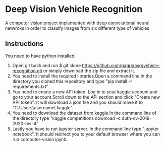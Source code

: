 # Deep Vision Vehicle Recognition

A computer vision project implemented with deep convolutional neural netwroks in order to classify images
from six different type of vehicles

## Instructions

You need to have python installed.

1. Open git bash and run $ git clone https://github.com/gagrinasg/vehicle-recognition.git or simply download the zip file and extract it.
2. You need to install the required libraries.Open a command line in the directory you cloned this repository and type "pip install -r requirements.txt"
3. You need to create a new API token. Log in to your kaggle account and go to your account.Scroll down to the API section and click "Create new API token". It will download a json file and you should move it to "C:\Users\username\\.kaggle".
4. You need to download the dataset from kaggle.In the command line of the directory type "kaggle competitions download -c duth-cv-2019-2020-hw-4"
5. Lastly you have to run jupyter server. In the command line type "jupyter notebook". It should redirect you to your default browser where you can run computer-vision.ipynb.
